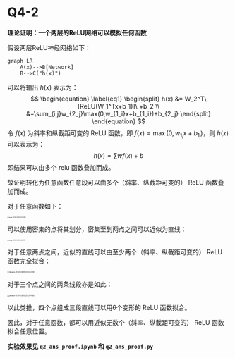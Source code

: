 # Q4-2

**理论证明：一个两层的ReLU网络可以模拟任何函数**



假设两层ReLU神经网络如下：

```mermaid
graph LR
	A(x)-->B[Network]
	B-->C("h(x)")
```

可以将输出 $h(x)$ 表示为：
$$
\begin{equation} \label{eq1}
\begin{split}
h(x) &= W_2^T\ [ReLU(W_1^Tx+b_1)]\ +b_2 \\
&=\sum_{i,j}w_{2_j}\max(0,w_{1_i}x+b_{1_i})+b_{2_j}
\end{split}
\end{equation}
$$
令 $f(x)$ 为斜率和纵截距可变的 ReLU 函数，即 $f(x)=\max(0,w_{1_i}x+b_{1_i})$，则 $h(x)$ 可以表示为：
$$
h(x)=\sum wf(x)+b
$$
即结果可以由多个 relu 函数叠加而成。

故证明转化为任意函数任意段可以由多个（斜率、纵截距可变的） ReLU 函数叠加而成。



对于任意函数如下：

<img src="/Users/huazhouqi/Library/Application Support/typora-user-images/image-20240309215404484.jpg" alt="image-20240309215404484" style="zoom:20%;" />

可以使用密集的点将其划分，密集至到两点之间可以近似为直线：

<img src="/Users/huazhouqi/Library/Application Support/typora-user-images/image-20240309215626787.jpg" alt="image-20240309215626787" style="zoom:20%;" />

对于任意两点之间，近似的直线可以由至少两个（斜率、纵截距可变的） ReLU 函数完全拟合：

<img src="/Users/huazhouqi/Library/Application Support/typora-user-images/image-20240309220042203.jpg" alt="image-20240309220042203" style="zoom:30%;" />

对于三个点之间的两条线段亦是如此：

<img src="/Users/huazhouqi/Library/Application Support/typora-user-images/image-20240309220324195.jpg" alt="image-20240309220324195" style="zoom:30%;" />

以此类推，四个点组成三段直线可以用6个变形的 ReLU 函数拟合。

因此，对于任意函数，都可以用近似无数个（斜率、纵截距可变的） ReLU 函数拟合任意位置。



**实验效果见 `q2_ans_proof.ipynb` 和 `q2_ans_proof.py`**











